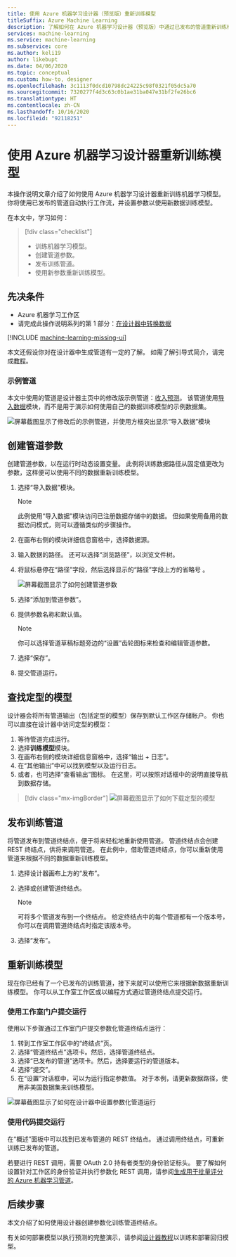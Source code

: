 ```yaml
---
title: 使用 Azure 机器学习设计器（预览版）重新训练模型
titleSuffix: Azure Machine Learning
description: 了解如何在 Azure 机器学习设计器（预览版）中通过已发布的管道重新训练模型。
services: machine-learning
ms.service: machine-learning
ms.subservice: core
ms.author: keli19
author: likebupt
ms.date: 04/06/2020
ms.topic: conceptual
ms.custom: how-to, designer
ms.openlocfilehash: 3c1113f0dcd10798dc24225c98f0321f05dc5a70
ms.sourcegitcommit: 7320277f4d3c63c0b1ae31ba047e31bf2fe26bc6
ms.translationtype: HT
ms.contentlocale: zh-CN
ms.lasthandoff: 10/16/2020
ms.locfileid: "92118251"
---
```

# <a name="retrain-models-with-azure-machine-learning-designer"></a>使用 Azure 机器学习设计器重新训练模型


本操作说明文章介绍了如何使用 Azure 机器学习设计器重新训练机器学习模型。 你将使用已发布的管道自动执行工作流，并设置参数以使用新数据训练模型。 

在本文中，学习如何：

> [!div class="checklist"]
> * 训练机器学习模型。
> * 创建管道参数。
> * 发布训练管道。
> * 使用新参数重新训练模型。

## <a name="prerequisites"></a>先决条件

* Azure 机器学习工作区
* 请完成此操作说明系列的第 1 部分：[在设计器中转换数据](how-to-designer-transform-data.md)

[!INCLUDE [machine-learning-missing-ui](../../includes/machine-learning-missing-ui.md)]

本文还假设你对在设计器中生成管道有一定的了解。 如需了解引导式简介，请完成[教程](tutorial-designer-automobile-price-train-score.md)。 

### <a name="sample-pipeline"></a>示例管道

本文中使用的管道是设计器主页中的修改版示例管道：[收入预测](samples-designer.md#classification)。 该管道使用[导入数据](algorithm-module-reference/import-data.md)模块，而不是用于演示如何使用自己的数据训练模型的示例数据集。

![屏幕截图显示了修改后的示例管道，并使用方框突出显示“导入数据”模块](./media/how-to-retrain-designer/modified-sample-pipeline.png)

## <a name="create-a-pipeline-parameter"></a>创建管道参数

创建管道参数，以在运行时动态设置变量。 此例将训练数据路径从固定值更改为参数，这样便可以使用不同的数据重新训练模型。

1. 选择“导入数据”模块。

    > [!NOTE]
    > 此例使用“导入数据”模块访问已注册数据存储中的数据。 但如果使用备用的数据访问模式，则可以遵循类似的步骤操作。

1. 在画布右侧的模块详细信息窗格中，选择数据源。

1. 输入数据的路径。 还可以选择“浏览路径”，以浏览文件树。 

1. 将鼠标悬停在“路径”字段，然后选择显示的“路径”字段上方的省略号 。

    ![屏幕截图显示了如何创建管道参数](media/how-to-retrain-designer/add-pipeline-parameter.png)

1. 选择“添加到管道参数”。

1. 提供参数名称和默认值。

   > [!NOTE]
   > 你可以选择管道草稿标题旁边的“设置”齿轮图标来检查和编辑管道参数。 

1. 选择“保存”。

1. 提交管道运行。

## <a name="find-a-trained-model"></a>查找定型的模型

设计器会将所有管道输出（包括定型的模型）保存到默认工作区存储帐户。 你也可以直接在设计器中访问定型的模型：

1. 等待管道完成运行。
1. 选择**训练模型**模块。
1. 在画布右侧的模块详细信息窗格中，选择“输出 + 日志”。
1. 在“其他输出”中可以找到模型以及运行日志。
1. 或者，也可选择“查看输出”图标。 在这里，可以按照对话框中的说明直接导航到数据存储。 

> [!div class="mx-imgBorder"]
> ![屏幕截图显示了如何下载定型的模型](./media/how-to-retrain-designer/trained-model-view-output.png)

## <a name="publish-a-training-pipeline"></a>发布训练管道

将管道发布到管道终结点，便于将来轻松地重新使用管道。 管道终结点会创建 REST 终结点，供将来调用管道。 在此例中，借助管道终结点，你可以重新使用管道来根据不同的数据重新训练模型。

1. 选择设计器画布上方的“发布”。
1. 选择或创建管道终结点。

   > [!NOTE]
   > 可将多个管道发布到一个终结点。 给定终结点中的每个管道都有一个版本号，你可以在调用管道终结点时指定该版本号。

1. 选择“发布”。

## <a name="retrain-your-model"></a>重新训练模型

现在你已经有了一个已发布的训练管道，接下来就可以使用它来根据新数据重新训练模型。 你可以从工作室工作区或以编程方式通过管道终结点提交运行。

### <a name="submit-runs-by-using-the-studio-portal"></a>使用工作室门户提交运行

使用以下步骤通过工作室门户提交参数化管道终结点运行：

1. 转到工作室工作区中的“终结点”页。
1. 选择“管道终结点”选项卡。然后，选择管道终结点。
1. 选择“已发布的管道”选项卡。然后，选择要运行的管道版本。
1. 选择“提交”。
1. 在“设置”对话框中，可以为运行指定参数值。 对于本例，请更新数据路径，使用非美国数据集来训练模型。

![屏幕截图显示了如何在设计器中设置参数化管道运行](./media/how-to-retrain-designer/published-pipeline-run.png)

### <a name="submit-runs-by-using-code"></a>使用代码提交运行

在“概述”面板中可以找到已发布管道的 REST 终结点。 通过调用终结点，可重新训练已发布的管道。

若要进行 REST 调用，需要 OAuth 2.0 持有者类型的身份验证标头。 要了解如何设置针对工作区的身份验证并执行参数化 REST 调用，请参阅[生成用于批量评分的 Azure 机器学习管道](tutorial-pipeline-batch-scoring-classification.md#publish-and-run-from-a-rest-endpoint)。

## <a name="next-steps"></a>后续步骤

本文介绍了如何使用设计器创建参数化训练管道终结点。

有关如何部署模型以执行预测的完整演示，请参阅[设计器教程](tutorial-designer-automobile-price-train-score.md)以训练和部署回归模型。
